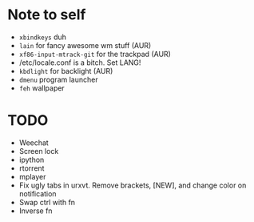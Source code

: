 Note to self
=========
- `xbindkeys` duh
- `lain` for fancy awesome wm stuff (AUR)
- `xf86-input-mtrack-git` for the trackpad (AUR)
- /etc/locale.conf is a bitch. Set LANG!
- `kbdlight` for backlight (AUR)
- `dmenu` program launcher
- `feh` wallpaper 

TODO
=========
- Weechat
- Screen lock
- ipython
- rtorrent
- mplayer
- Fix ugly tabs in urxvt. Remove brackets, [NEW], and change color on notification
- Swap ctrl with fn
- Inverse fn
